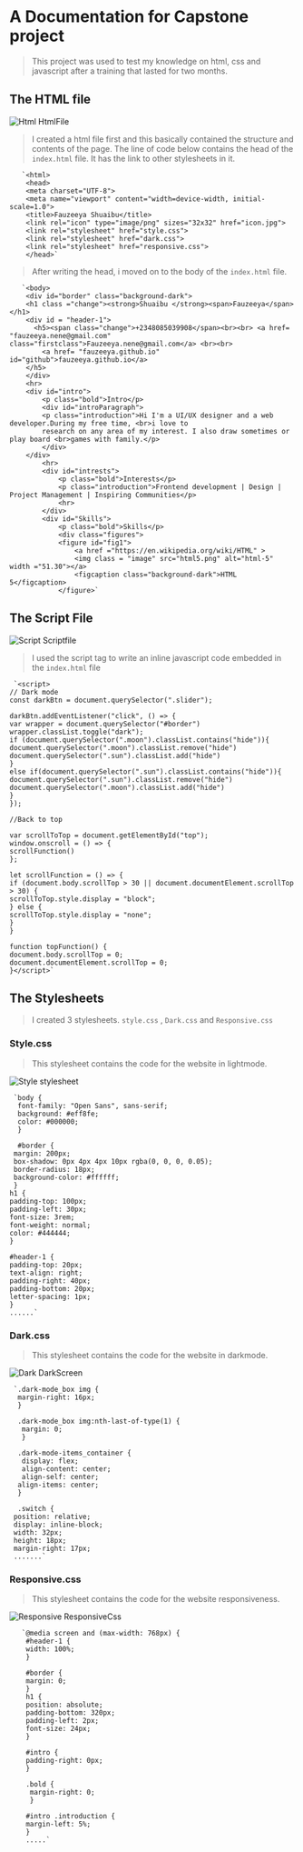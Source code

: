 # A Documentation for Capstone project

> This project was used to test my knowledge on html, css and javascript after a training that lasted for two months. 

## The HTML file

![Html HtmlFile](Screenshot.png)

>I created a html file first and this basically contained the structure and contents of the page. The line of code below contains the head of the `index.html` file. It has the link to other stylesheets in it.



       `<html>
		<head>
		<meta charset="UTF-8">
        <meta name="viewport" content="width=device-width, initial-scale=1.0">
        <title>Fauzeeya Shuaibu</title>
        <link rel="icon" type="image/png" sizes="32x32" href="icon.jpg">
        <link rel="stylesheet" href="style.css">
        <link rel="stylesheet" href="dark.css">
        <link rel="stylesheet" href="responsive.css">
		</head>`

>After writing the head, i moved on to the body of the `index.html` file. 



       `<body>
        <div id="border" class="background-dark">
        <h1 class ="change"><strong>Shuaibu </strong><span>Fauzeeya</span></h1>
        <div id = "header-1">
          <h5><span class="change">+2348085039908</span><br><br> <a href= "fauzeeya.nene@gmail.com" class="firstclass">Fauzeeya.nene@gmail.com</a> <br><br>
            <a href= "fauzeeya.github.io" id="github">fauzeeya.github.io</a>
        </h5>
        </div>
        <hr>
        <div id="intro">
            <p class="bold">Intro</p>
            <div id="introParagraph">
            <p class="introduction">Hi I'm a UI/UX designer and a web developer.During my free time, <br>i love to
            research on any area of my interest. I also draw sometimes or play board <br>games with family.</p>
            </div>
        </div>
            <hr>
            <div id="intrests">
                <p class="bold">Interests</p>
                <p class="introduction">Frontend development | Design | Project Management | Inspiring Communities</p>
                <hr>
            </div>
            <div id="Skills">
                <p class="bold">Skills</p>
                <div class="figures">
                <figure id="fig1">
                    <a href ="https://en.wikipedia.org/wiki/HTML" >
                    <img class = "image" src="html5.png" alt="html-5" width ="51.30"></a>
                    <figcaption class="background-dark">HTML 5</figcaption>
                </figure>`

## The Script File

![Script Scriptfile](Screenshot1.png)

> I used the script tag to write an inline javascript code embedded in the `index.html` file


     `<script>
    // Dark mode
    const darkBtn = document.querySelector(".slider");

    darkBtn.addEventListener("click", () => {
    var wrapper = document.querySelector("#border")
    wrapper.classList.toggle("dark");
    if (document.querySelector(".moon").classList.contains("hide")){
    document.querySelector(".moon").classList.remove("hide")
    document.querySelector(".sun").classList.add("hide")
    }
    else if(document.querySelector(".sun").classList.contains("hide")){
    document.querySelector(".sun").classList.remove("hide")
    document.querySelector(".moon").classList.add("hide")
    }
    });

    //Back to top

    var scrollToTop = document.getElementById("top");
    window.onscroll = () => {
    scrollFunction()
    };

    let scrollFunction = () => {
    if (document.body.scrollTop > 30 || document.documentElement.scrollTop > 30) {
    scrollToTop.style.display = "block";
    } else {
    scrollToTop.style.display = "none";
    }
    }

    function topFunction() {
    document.body.scrollTop = 0;
    document.documentElement.scrollTop = 0;
    }</script>`

## The Stylesheets
>I created 3 stylesheets. `style.css` , `Dark.css` and `Responsive.css`

### Style.css
>This stylesheet contains the code for the website in lightmode.

![Style stylesheet](Screenshot2.png)

     `body {
      font-family: "Open Sans", sans-serif;
      background: #eff8fe;
      color: #000000;
      }

      #border {
     margin: 200px;
     box-shadow: 0px 4px 4px 10px rgba(0, 0, 0, 0.05);
     border-radius: 18px;
     background-color: #ffffff;
     }
    h1 {
    padding-top: 100px;
    padding-left: 30px;
    font-size: 3rem;
    font-weight: normal;
    color: #444444;
    }

    #header-1 {
    padding-top: 20px;
    text-align: right;
    padding-right: 40px;
    padding-bottom: 20px;
    letter-spacing: 1px;
    }
    ......`

### Dark.css
> This stylesheet contains the code for the website in darkmode.

![Dark DarkScreen](Screenshot3.png)

     `.dark-mode_box img {
      margin-right: 16px;
      }

      .dark-mode_box img:nth-last-of-type(1) {
       margin: 0;
       }

      .dark-mode-items_container {
       display: flex;
       align-content: center;
       align-self: center;
      align-items: center;
      }

      .switch {
     position: relative;
     display: inline-block;
     width: 32px;
     height: 18px;
     margin-right: 17px;
     .......`

### Responsive.css
>This stylesheet contains the code for the website responsiveness.

![Responsive ResponsiveCss](Screenshot4.png)

       `@media screen and (max-width: 768px) {
        #header-1 {
        width: 100%;
        }

        #border {
        margin: 0;
        }
        h1 {
        position: absolute;
        padding-bottom: 320px;
        padding-left: 2px;
        font-size: 24px;
        }

        #intro {
        padding-right: 0px;
        }

        .bold {
         margin-right: 0;
         }

        #intro .introduction {
        margin-left: 5%;
        }
        .....`




